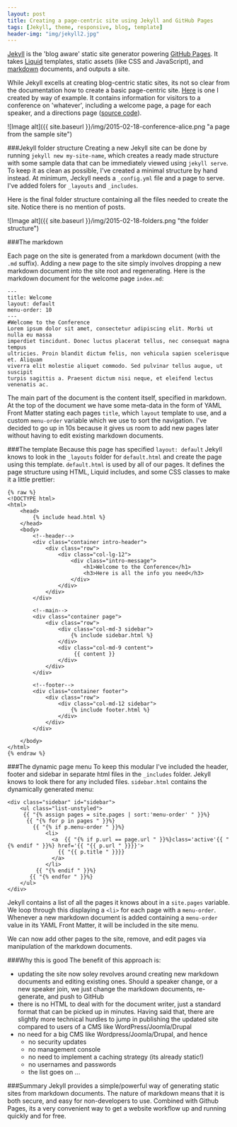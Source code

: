 ```yaml
---
layout: post
title: Creating a page-centric site using Jekyll and GitHub Pages
tags: [Jekyll, theme, responsive, blog, template]
header-img: "img/jekyll2.jpg"
---
```

[Jekyll](http://jekyllrb.com/) is the 'blog aware' static site generator powering [GitHub Pages](https://pages.github.com/). It takes [Liquid](http://liquidmarkup.org/) templates, static assets (like CSS and JavaScript), and [markdown](http://daringfireball.net/projects/markdown/) documents, and outputs a site.

While Jekyll excells at creating blog-centric static sites, its not so clear from the documentation how to create a basic page-centric site. [Here](http://tony-waters.github.io/example-jekyll/) is one I created by way of example. It contains information for visitors to a conference on 'whatever', including a welcome page, a page for each speaker, and a directions page ([source code](https://github.com/tony-waters/example-jekyll)).

![Image alt]({{ site.baseurl }}/img/2015-02-18-conference-alice.png "a page from the sample site")

###Jekyll folder structure
Creating a new Jekyll site can be done by running `jekyll new my-site-name`, which creates a ready made structure with some sample data that can be immediately viewed using `jekyll serve`. To keep it as clean as possible, I've created a minimal structure by hand instead. At minimum, Jeckyll needs a `_config.yml` file and a page to serve. I've added folers for `_layouts` and `_includes`.

Here is the final folder structure containing all the files needed to create the site. Notice there is no mention of posts.

![Image alt]({{ site.baseurl }}/img/2015-02-18-folders.png "the folder structure")

###The markdown

Each page on the site is generated from a markdown document (with the `.md` suffix). Adding a new page to the site simply involves dropping a new markdown document into the site root and regenerating. Here is the markdown document for the welcome page `index.md`:

	---
	title: Welcome
	layout: default
	menu-order: 10
	---
	#Welcome to the Conference
	Lorem ipsum dolor sit amet, consectetur adipiscing elit. Morbi ut nulla eu massa 
	imperdiet tincidunt. Donec luctus placerat tellus, nec consequat magna tempus 
	ultricies. Proin blandit dictum felis, non vehicula sapien scelerisque et. Aliquam 
	viverra elit molestie aliquet commodo. Sed pulvinar tellus augue, ut suscipit 
	turpis sagittis a. Praesent dictum nisi neque, et eleifend lectus venenatis ac.


The main part of the document is the content itself, specified in markdown. At the top of the document we have some meta-data in the form of YAML Front Matter stating each pages `title`, which `layout` template to use, and a custom `menu-order` variable which we use to sort the navigation. I've decided to go up in 10s because it gives us room to add new pages later without having to edit existing markdown documents.

###The template
Because this page has specified `layout: default` Jekyll knows to look in the `_layouts` folder for `default.html` and create the page using this template. `default.html` is used by all of our pages. It defines the page structure using HTML, Liquid includes, and some CSS classes to make it a little prettier:

	{% raw %}
	<!DOCTYPE html>
	<html>
	    <head>
	    	{% include head.html %}
	    </head>
	    <body>
	        <!--header-->
	        <div class="container intro-header">
	            <div class="row">
	                <div class="col-lg-12">
	                    <div class="intro-message">
	                        <h1>Welcome to the Conference</h1>
	                        <h3>Here is all the info you need</h3>
	                    </div>
	                </div>
	            </div>
	        </div>
	
	        <!--main-->
	        <div class="container page">
	            <div class="row">
	                <div class="col-md-3 sidebar">
	                    {% include sidebar.html %}
	                </div>
	                <div class="col-md-9 content">
	                     {{ content }}
	                </div>
	            </div>
	        </div>
	
	        <!--footer-->
	        <div class="container footer">
	            <div class="row">
	                <div class="col-md-12 sidebar">
	                    {% include footer.html %}
	                </div>
	            </div>
	        </div>
	
	    </body>
	</html>
	{% endraw %}

###The dynamic page menu
To keep this modular I've included the header, footer and sidebar in separate html files in the `_includes` folder. Jekyll knows to look there for any included files. `sidebar.html` contains the dynamically generated menu:

	<div class="sidebar" id="sidebar">
	    <ul class="list-unstyled">
	     {{ "{% assign pages = site.pages | sort:'menu-order' " }}%}
	      {{ "{% for p in pages " }}%}
	      	{{ "{% if p.menu-order " }}%}
	            <li>
	              <a  {{ "{% if p.url == page.url " }}%}class='active'{{ "{% endif " }}%} href='{{ "{{ p.url " }}}}'>
	                {{ "{{ p.title " }}}}
	              </a>
	            </li>
	         {{ "{% endif " }}%}
	       {{ "{% endfor " }}%}
	    </ul>
	</div>

Jekyll contains a list of all the pages it knows about in a `site.pages` variable. We loop through this displaying a `<li>` for each page with a `menu-order`. Whenever a new markdown document is added containing a `menu-order` value in its YAML Front Matter, it will be included in the site menu.

We can now add other pages to the site, remove, and edit pages via manipulation of the  markdown documents.

###Why this is good
 The benefit of this approach is:
 
- updating the site now soley revolves around creating new markdown documents and editing existing ones. Should a speaker change, or a new speaker join, we just change the markdown documents, re-generate, and push to GitHub
- there is no HTML to deal with for the document writer, just a standard format that can be picked up in minutes. Having said that, there are slightly more technical hurdles to jump in publishing the updated site compared to users of a CMS like WordPress/Joomla/Drupal 
- no need for a big CMS like Wordpress/Joomla/Drupal, and hence
	- no security updates
	- no management console
	- no need to implement a caching strategy (its already static!)
	- no usernames and passwords
	- the list goes on ...

###Summary
Jekyll provides a simple/powerful way of generating static sites from markdown documents. The nature of markdown means that it is both secure, and easy for non-developers to use. Combined with Github Pages, its a very convenient way to get a website workflow up and running quickly and for free. 
